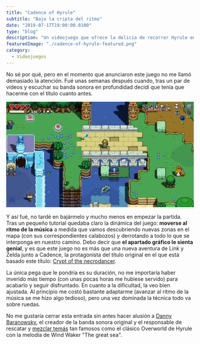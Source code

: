 ```yaml
---
title: "Cadence of Hyrule"
subtitle: "Bajo la cripta del ritmo"
date: "2019-07-17T19:00:00.0100"
type: "blog"
description: "Un videojuego que ofrece la delicia de recorrer Hyrule en su estilo más clásico bajo una banda sonora de espanto"
featuredImage: "./cadence-of-hyrule-featured.png"
category:
  - Videojuegos
---
```


No sé por qué, pero en el momento que anunciaron este juego no me llamó demasiado la atención. Fué unas semanas después cuando, tras un par de vídeos y escuchar su banda sonora en profundidad decidí que tenía que hacerme con el título cuanto antes.

![Imagen del videojuego](./cadence-of-hyrule-1.jpg)

Y así fué, no tardé en bajármelo y mucho menos en empezar la partida. Tras un pequeño tutorial quedaba claro la dinámica del juego: **moverse al ritmo de la música** a medida que vamos descubriendo nuevas zonas en el mapa (con sus correspondientes calabozos) y derrotando a todo lo que se interponga en nuestro camino. Debo decir que **el apartado gráfico le sienta genial**, y es que este juego no es más que una nueva aventura de Link y Zelda junto a Cadence, la protagonista del título original en el que está basado este título: [Crypt of the necrodancer](https://braceyourselfgames.com/crypt-of-the-necrodancer "Ver página oficial del juego").

La única pega que le pondría es su duración, no me importaría haber inverido más tiempo (con unas pocas horas me hubiese servido) para acabarlo y seguir disfruntado. En cuanto a la dificultad, la veo bien ajustada. Al principio me costó bastante adaptarme (avanzar al ritmo de la música se me hizo algo tedioso), pero una vez dominada la técnica todo va sobre ruedas.

No me gustaría cerrar esta entrada sin antes hacer alusión a [Danny Baranowsky](https://dbsoundworks.bandcamp.com/ "Bandcamp de Baranowsky"), el creador de la banda sonora original y el responsable de rescatar y [mezclar temás](https://www.youtube.com/watch?v=dWZFtDjv6Ao "Enlace a Youtube") tan famosos como el clásico Overworld de Hyrule con la melodía de Wind Waker "The great sea".
